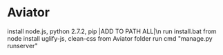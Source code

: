 # Aviator
install node.js, python 2.7.2, pip |ADD TO PATH ALL|\n
run install.bat
from node install uglify-js, clean-css
from Aviator folder run cmd "manage.py runserver"
